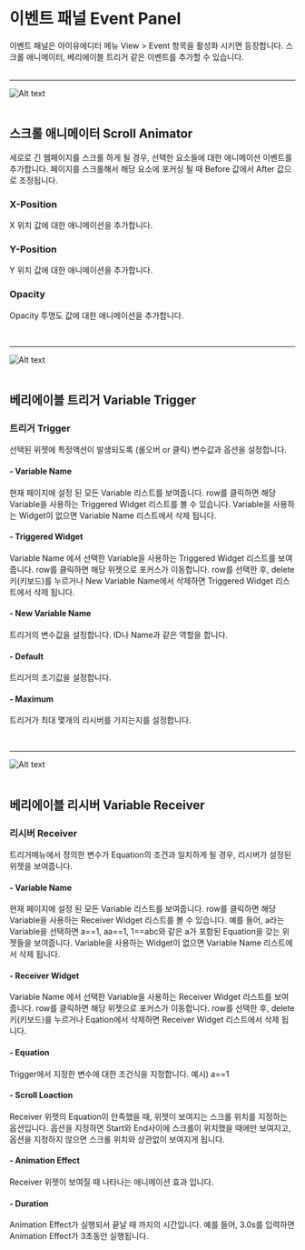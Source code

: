 # 이벤트 패널 Event Panel
이벤트 패널은 아이유에디터 메뉴 View > Event 항목을 활성화 시키면 등장합니다. 스크롤 애니메이터, 베리에이블 트리거 같은 이벤트를 추가할 수 있습니다.<br /><br />

*****
![Alt text](/../img/event-panel-scr.png)<br /><br />
## 스크롤 애니메이터 Scroll Animator
세로로 긴 웹페이지를 스크롤 하게 될 경우, 선택한 요소들에 대한 애니메이션 이벤트를 추가합니다.
페이지를 스크롤해서 해당 요소에 포커싱 될 때 Before 값에서 After 값으로 조정됩니다.

### X-Position
X 위치 값에 대한 애니메이션을 추가합니다.

### Y-Position
Y 위치 값에 대한 애니메이션을 추가합니다.

### Opacity
Opacity 투명도 값에 대한 애니메이션을 추가합니다.

<br />

*****
![Alt text](/../img/event-panel-trigger.png)<br /><br />
## 베리에이블 트리거 Variable Trigger

### 트리거 Trigger
선택된 위젯에 특정액션이 발생되도록 (롤오버 or 클릭) 변수값과 옵션을 설정합니다.

#### - Variable Name
현재 페이지에 설정 된 모든 Variable 리스트를 보여줍니다. row를 클릭하면 해당 Variable을 사용하는 Triggered Widget 리스트를 볼 수 있습니다. Variable을 사용하는 Widget이 없으면 Variable Name 리스트에서 삭제 됩니다.

#### - Triggered Widget
Variable Name 에서 선택한 Variable을 사용하는 Triggered Widget 리스트를 보여줍니다. row를 클릭하면 해당 위젯으로 포커스가 이동합니다. row를 선택한 후, delete키(키보드)를 누르거나 New Variable Name에서 삭제하면 Triggered Widget 리스트에서 삭제 됩니다.

#### - New Variable Name
트리거의 변수값을 설정합니다. ID나 Name과 같은 역할을 합니다.

#### - Default
트리거의 초기값을 설정합니다.

#### - Maximum
트리거가 최대 몇개의 리시버를 가지는지를 설정합니다.

<br />

*****
![Alt text](/../img/event-panel-receiver.png)<br /><br />
## 베리에이블 리시버 Variable Receiver

### 리시버 Receiver
트리거메뉴에서 정의한 변수가 Equation의 조건과 일치하게 될 경우, 리시버가 설정된 위젯을 보여줍니다.

#### - Variable Name
현재 페이지에 설정 된 모든 Variable 리스트를 보여줍니다. row를 클릭하면 해당 Variable을 사용하는 Receiver Widget 리스트를 볼 수 있습니다. 예를 들어, a라는 Variable을 선택하면 a==1, aa==1, 1==abc와 같은 a가 포함된 Equation을 갖는 위젯들을 보여줍니다. Variable을 사용하는 Widget이 없으면 Variable Name 리스트에서 삭제 됩니다.

#### - Receiver Widget
Variable Name 에서 선택한 Variable을 사용하는 Receiver Widget 리스트를 보여줍니다. row를 클릭하면 해당 위젯으로 포커스가 이동합니다. row를 선택한 후, delete키(키보드)를 누르거나 Eqation에서 삭제하면 Receiver Widget 리스트에서 삭제 됩니다.

#### - Equation
Trigger에서 지정한 변수에 대한 조건식을 지정합니다. 예시) a==1

#### - Scroll Loaction
Receiver 위젯의 Equation이 만족했을 때, 위젯이 보여지는 스크롤 위치를 지정하는 옵션입니다. 옵션을 지정하면 Start와 End사이에 스크롤이 위치했을 때에만 보여지고, 옵션을 지정하지 않으면 스크롤 위치와 상관없이 보여지게 됩니다.

#### - Animation Effect
Receiver 위젯이 보여질 때 나타나는 애니메이션 효과 입니다.

#### - Duration
Animation Effect가 실행되서 끝날 때 까지의 시간입니다. 예를 들어, 3.0s를 입력하면 Animation Effect가 3초동안 실행됩니다.
